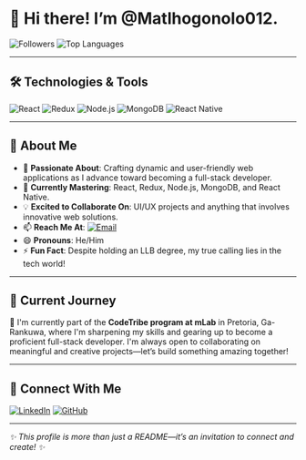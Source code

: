 # 👋 Hi there! I’m **@Matlhogonolo012**.

![Followers](https://img.shields.io/github/followers/Matlhogonolo012?label=Follow&style=social)
![Top Languages](https://img.shields.io/github/languages/top/Matlhogonolo012/Matlhogonolo012?color=blue&label=Top%20Languages)

---

## 🛠 **Technologies & Tools**

![React](https://img.shields.io/badge/React-61DAFB?logo=react&logoColor=white&style=flat)
![Redux](https://img.shields.io/badge/Redux-764ABC?logo=redux&logoColor=white&style=flat)
![Node.js](https://img.shields.io/badge/Node.js-339933?logo=node.js&logoColor=white&style=flat)
![MongoDB](https://img.shields.io/badge/MongoDB-47A248?logo=mongodb&logoColor=white&style=flat)
![React Native](https://img.shields.io/badge/React%20Native-61DAFB?logo=react&logoColor=white&style=flat)

---

## 🚀 **About Me**

- 👀 **Passionate About**: Crafting dynamic and user-friendly web applications as I advance toward becoming a full-stack developer.
- 🌱 **Currently Mastering**: React, Redux, Node.js, MongoDB, and React Native.
- 💡 **Excited to Collaborate On**: UI/UX projects and anything that involves innovative web solutions.
- 📫 **Reach Me At**: [![Email](https://img.shields.io/badge/Email-tlhoxi12@gmail.com-red?style=flat&logo=gmail&logoColor=white)](mailto:tlhoxi12@gmail.com)
- 😄 **Pronouns**: He/Him
- ⚡ **Fun Fact**: Despite holding an LLB degree, my true calling lies in the tech world!

---

## 🌱 **Current Journey**

🚀 I'm currently part of the **CodeTribe program at mLab** in Pretoria, Ga-Rankuwa, where I'm sharpening my skills and gearing up to become a proficient full-stack developer. I'm always open to collaborating on meaningful and creative projects—let’s build something amazing together!

---

## 💬 **Connect With Me**

[![LinkedIn](https://img.shields.io/badge/LinkedIn-0077B5?logo=linkedin&logoColor=white&style=flat)](https://www.linkedin.com/in/MatlhogonoloNaoa)
[![GitHub](https://img.shields.io/badge/GitHub-181717?logo=github&logoColor=white&style=flat)](https://github.com/Matlhogonolo012)

---

*✨ This profile is more than just a README—it’s an invitation to connect and create! ✨*

<!---
Matlhogonolo012/Matlhogonolo012 is a ✨ special ✨ repository because its `README.md` (this file) appears on your GitHub profile.
You can click the Preview link to take a look at your changes.
--->


